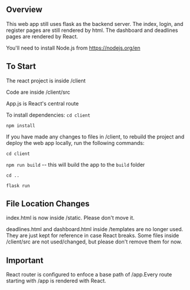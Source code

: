 ## Overview
This web app still uses flask as the backend server.
The index, login, and register pages are still rendered by html.
The dashboard and deadlines pages are rendered by React.

You'll need to install Node.js from https://nodejs.org/en

## To Start
The react project is inside /client

Code are inside /client/src

App.js is React's central route 

To install dependencies:
`cd client`

`npm install`

If you have made any changes to files in /client, to rebuild the project and deploy the web app locally,
run the following commands:

`cd client`

`npm run build` -- this will build the app to the `build` folder

`cd ..`

`flask run`

## File Location Changes
index.html is now inside /static. Please don't move it.

deadlines.html and dashboard.html inside /templates are no longer used. 
They are just kept for reference in case React breaks.
Some files inside /client/src are not used/changed, but please don't remove them for now. 

## Important
React router is configured to enfoce a base path of /app.Every route starting with /app is rendered with React.




